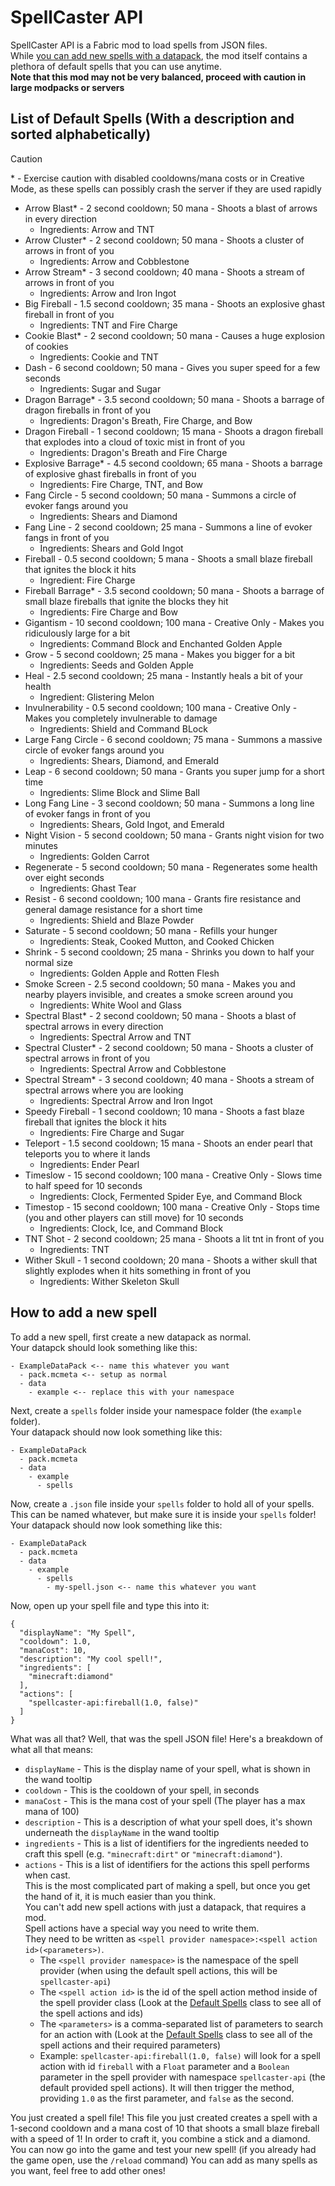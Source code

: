 # SpellCaster API
SpellCaster API is a Fabric mod to load spells from JSON files.<br>
While [you can add new spells with a datapack](https://github.com/LordZintick/spellcaster-api-1.21.4/tree/master?tab=readme-ov-file#how-to-add-a-new-spell), the mod itself contains a plethora of default spells that you can use anytime.<br>
**Note that this mod may not be very balanced, proceed with caution in large modpacks or servers**

## List of Default Spells (With a description and sorted alphabetically)
> [!CAUTION]
> \* \- Exercise caution with disabled cooldowns/mana costs or in Creative Mode, as these spells can possibly crash the server if they are used rapidly

- Arrow Blast* - 2 second cooldown; 50 mana - Shoots a blast of arrows in every direction
  - Ingredients: Arrow and TNT
- Arrow Cluster* - 2 second cooldown; 50 mana - Shoots a cluster of arrows in front of you
  - Ingredients: Arrow and Cobblestone
- Arrow Stream* - 3 second cooldown; 40 mana - Shoots a stream of arrows in front of you
  - Ingredients: Arrow and Iron Ingot
- Big Fireball - 1.5 second cooldown; 35 mana - Shoots an explosive ghast fireball in front of you
  - Ingredients: TNT and Fire Charge
- Cookie Blast* - 2 second cooldown; 50 mana - Causes a huge explosion of cookies
  - Ingredients: Cookie and TNT
- Dash - 6 second cooldown; 50 mana - Gives you super speed for a few seconds
  - Ingredients: Sugar and Sugar
- Dragon Barrage* - 3.5 second cooldown; 50 mana - Shoots a barrage of dragon fireballs in front of you
  - Ingredients: Dragon's Breath, Fire Charge, and Bow
- Dragon Fireball - 1 second cooldown; 15 mana - Shoots a dragon fireball that explodes into a cloud of toxic mist in front of you
  - Ingredients: Dragon's Breath and Fire Charge
- Explosive Barrage* - 4.5 second cooldown; 65 mana - Shoots a barrage of explosive ghast fireballs in front of you
  - Ingredients: Fire Charge, TNT, and Bow
- Fang Circle - 5 second cooldown; 50 mana - Summons a circle of evoker fangs around you
  - Ingredients: Shears and Diamond
- Fang Line - 2 second cooldown; 25 mana - Summons a line of evoker fangs in front of you
  - Ingredients: Shears and Gold Ingot
- Fireball - 0.5 second cooldown; 5 mana - Shoots a small blaze fireball that ignites the block it hits
  - Ingredient: Fire Charge
- Fireball Barrage* - 3.5 second cooldown; 50 mana - Shoots a barrage of small blaze fireballs that ignite the blocks they hit
  - Ingredients: Fire Charge and Bow
- Gigantism - 10 second cooldown; 100 mana - Creative Only - Makes you ridiculously large for a bit
  - Ingredients: Command Block and Enchanted Golden Apple
- Grow - 5 second cooldown; 25 mana - Makes you bigger for a bit
  - Ingredients: Seeds and Golden Apple
- Heal - 2.5 second cooldown; 25 mana - Instantly heals a bit of your health
  - Ingredient: Glistering Melon
- Invulnerability - 0.5 second cooldown; 100 mana - Creative Only - Makes you completely invulnerable to damage
  - Ingredients: Shield and Command BLock
- Large Fang Circle - 6 second cooldown; 75 mana - Summons a massive circle of evoker fangs around you
  - Ingredients: Shears, Diamond, and Emerald
- Leap - 6 second cooldown; 50 mana - Grants you super jump for a short time
  - Ingredients: Slime Block and Slime Ball
- Long Fang Line - 3 second cooldown; 50 mana - Summons a long line of evoker fangs in front of you
  - Ingredients: Shears, Gold Ingot, and Emerald
- Night Vision - 5 second cooldown; 50 mana - Grants night vision for two minutes
  - Ingredients: Golden Carrot
- Regenerate - 5 second cooldown; 50 mana - Regenerates some health over eight seconds
  - Ingredients: Ghast Tear
- Resist - 6 second cooldown; 100 mana - Grants fire resistance and general damage resistance for a short time
  - Ingredients: Shield and Blaze Powder
- Saturate - 5 second cooldown; 50 mana - Refills your hunger
  - Ingredients: Steak, Cooked Mutton, and Cooked Chicken
- Shrink - 5 second cooldown; 25 mana - Shrinks you down to half your normal size
  - Ingredients: Golden Apple and Rotten Flesh
- Smoke Screen - 2.5 second cooldown; 50 mana - Makes you and nearby players invisible, and creates a smoke screen around you
  - Ingredients: White Wool and Glass
- Spectral Blast* - 2 second cooldown; 50 mana - Shoots a blast of spectral arrows in every direction
  - Ingredients: Spectral Arrow and TNT
- Spectral Cluster* - 2 second cooldown; 50 mana - Shoots a cluster of spectral arrows in front of you
  - Ingredients: Spectral Arrow and Cobblestone
- Spectral Stream* - 3 second cooldown; 40 mana - Shoots a stream of spectral arrows where you are looking
  - Ingredients: Spectral Arrow and Iron Ingot
- Speedy Fireball - 1 second cooldown; 10 mana - Shoots a fast blaze fireball that ignites the block it hits
  - Ingredients: Fire Charge and Sugar
- Teleport - 1.5 second cooldown; 15 mana - Shoots an ender pearl that teleports you to where it lands
  - Ingredients: Ender Pearl
- Timeslow - 15 second cooldown; 100 mana - Creative Only - Slows time to half speed for 10 seconds
  - Ingredients: Clock, Fermented Spider Eye, and Command Block
- Timestop - 15 second cooldown; 100 mana - Creative Only - Stops time (you and other players can still move) for 10 seconds
  - Ingredients: Clock, Ice, and Command Block
- TNT Shot - 2 second cooldown; 25 mana - Shoots a lit tnt in front of you
  - Ingredients: TNT
- Wither Skull - 1 second cooldown; 20 mana - Shoots a wither skull that slightly explodes when it hits something in front of you
  - Ingredients: Wither Skeleton Skull

## How to add a new spell
To add a new spell, first create a new datapack as normal.<br>
Your datapck should look something like this:
```
- ExampleDataPack <-- name this whatever you want
  - pack.mcmeta <-- setup as normal
  - data
    - example <-- replace this with your namespace
```
Next, create a `spells` folder inside your namespace folder (the `example` folder).<br>
Your datapack should now look something like this:
```
- ExampleDataPack
  - pack.mcmeta
  - data
    - example
      - spells
```
Now, create a `.json` file inside your `spells` folder to hold all of your spells.<br>
This can be named whatever, but make sure it is inside your `spells` folder!<br>
Your datapack should now look something like this:
```
- ExampleDataPack
  - pack.mcmeta
  - data
    - example
      - spells
        - my-spell.json <-- name this whatever you want
```
Now, open up your spell file and type this into it:
```
{
  "displayName": "My Spell",
  "cooldown": 1.0,
  "manaCost": 10,
  "description": "My cool spell!",
  "ingredients": [
    "minecraft:diamond"
  ],
  "actions": [
    "spellcaster-api:fireball(1.0, false)"
  ]
}
```
What was all that? Well, that was the spell JSON file! Here's a breakdown of what all that means:
+ `displayName` - This is the display name of your spell, what is shown in the wand tooltip
+ `cooldown` - This is the cooldown of your spell, in seconds
+ `manaCost` - This is the mana cost of your spell (The player has a max mana of 100)
+ `description` - This is a description of what your spell does, it's shown underneath the `displayName` in the wand tooltip
+ `ingredients` - This is a list of identifiers for the ingredients needed to craft this spell (e.g. `"minecraft:dirt"` or `"minecraft:diamond"`).
+ `actions` - This is a list of identifiers for the actions this spell performs when cast.<br>
This is the most complicated part of making a spell, but once you get the hand of it, it is much easier than you think.<br>
You can't add new spell actions with just a datapack, that requires a mod.<br>
Spell actions have a special way you need to write them.<br>
They need to be written as `<spell provider namespace>:<spell action id>(<parameters>)`.
    + The `<spell provider namespace>` is the namespace of the spell provider (when using the default spell actions, this will be `spellcaster-api`)
    + The `<spell action id>` is the id of the spell action method inside of the spell provider class (Look at the [Default Spells](https://github.com/LordZintick/spellcaster-api-1.21.4/blob/master/src/main/java/com/lordkittycat/DefaultSpells.java) class to see all of the spell actions and ids)
    + The `<parameters>` is a comma-separated list of parameters to search for an action with (Look at the [Default Spells](https://github.com/LordZintick/spellcaster-api-1.21.4/blob/master/src/main/java/com/lordkittycat/DefaultSpells.java) class to see all of the spell actions and their required parameters)
    + Example: `spellcaster-api:fireball(1.0, false)` will look for a spell action with id `fireball` with a `Float` parameter and a `Boolean` parameter in the spell provider with namespace `spellcaster-api` (the default provided spell actions). It will then trigger the method, providing `1.0` as the first parameter, and `false` as the second.

You just created a spell file! This file you just created creates a spell with a 1-second cooldown and a mana cost of 10 that shoots a small blaze fireball with a speed of 1! In order to craft it, you combine a stick and a diamond.<br>
You can now go into the game and test your new spell! (if you already had the game open, use the `/reload` command)
You can add as many spells as you want, feel free to add other ones!

